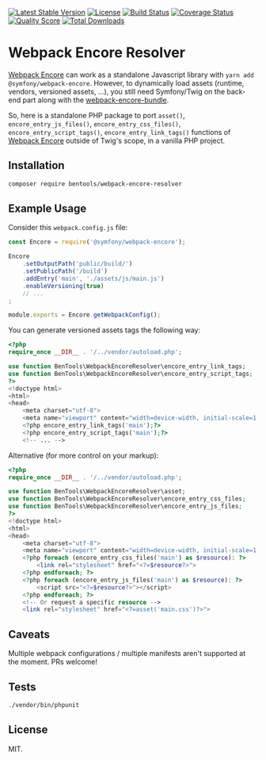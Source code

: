 [![Latest Stable Version](https://poser.pugx.org/bentools/webpack-encore-resolver/v/stable)](https://packagist.org/packages/bentools/webpack-encore-resolver)
[![License](https://poser.pugx.org/bentools/webpack-encore-resolver/license)](https://packagist.org/packages/bentools/webpack-encore-resolver)
[![Build Status](https://img.shields.io/travis/bpolaszek/webpack-encore-resolver/master.svg?style=flat-square)](https://travis-ci.org/bpolaszek/webpack-encore-resolver)
[![Coverage Status](https://codecov.io/gh/bpolaszek/webpack-encore-resolver/branch/master/graph/badge.svg?token=P1BJIMQIY3)](https://codecov.io/gh/bpolaszek/webpack-encore-resolver)
[![Quality Score](https://img.shields.io/scrutinizer/g/bpolaszek/webpack-encore-resolver.svg?style=flat-square)](https://scrutinizer-ci.com/g/bpolaszek/webpack-encore-resolver)
[![Total Downloads](https://poser.pugx.org/bentools/webpack-encore-resolver/downloads)](https://packagist.org/packages/bentools/webpack-encore-resolver)


# Webpack Encore Resolver

[Webpack Encore](https://symfony.com/doc/current/frontend.html) can work as a standalone Javascript library with `yarn add @symfony/webpack-encore`. 
However, to dynamically load assets (runtime, vendors, versioned assets, ...), 
you still need Symfony/Twig on the back-end part along with the [webpack-encore-bundle](https://github.com/symfony/webpack-encore-bundle).

So, here is a standalone PHP package to port `asset()`, `encore_entry_js_files()`, `encore_entry_css_files()`, `encore_entry_script_tags()`, `encore_entry_link_tags()` functions 
of [Webpack Encore](https://symfony.com/doc/current/frontend.html) outside of Twig's scope, in a vanilla PHP project.

## Installation

```bash
composer require bentools/webpack-encore-resolver
```

## Example Usage

Consider this `webpack.config.js` file:

```js
const Encore = require('@symfony/webpack-encore');

Encore
    .setOutputPath('public/build/')
    .setPublicPath('/build')
    .addEntry('main', './assets/js/main.js')
    .enableVersioning(true)
    // ...
;

module.exports = Encore.getWebpackConfig();
```

You can generate versioned assets tags the following way:

```php
<?php
require_once __DIR__ . '/../vendor/autoload.php';

use function BenTools\WebpackEncoreResolver\encore_entry_link_tags;
use function BenTools\WebpackEncoreResolver\encore_entry_script_tags;
?>
<!doctype html>
<html>
<head>
    <meta charset="utf-8">
    <meta name="viewport" content="width=device-width, initial-scale=1, shrink-to-fit=no">
    <?php encore_entry_link_tags('main');?>
    <?php encore_entry_script_tags('main');?>
    <!-- ... -->
```

Alternative (for more control on your markup):

```php
<?php
require_once __DIR__ . '/../vendor/autoload.php';

use function BenTools\WebpackEncoreResolver\asset;
use function BenTools\WebpackEncoreResolver\encore_entry_css_files;
use function BenTools\WebpackEncoreResolver\encore_entry_js_files;
?>
<!doctype html>
<html>
<head>
    <meta charset="utf-8">
    <meta name="viewport" content="width=device-width, initial-scale=1, shrink-to-fit=no">
    <?php foreach (encore_entry_css_files('main') as $resource): ?>
        <link rel="stylesheet" href="<?=$resource?>">
    <?php endforeach; ?>
    <?php foreach (encore_entry_js_files('main') as $resource): ?>
        <script src="<?=$resource?>"></script>
    <?php endforeach; ?>
    <!-- Or request a specific resource -->
    <link rel="stylesheet" href="<?=asset('main.css')?>">
```

## Caveats

Multiple webpack configurations / multiple manifests aren't supported at the moment. PRs welcome!
 

## Tests

```bash
./vendor/bin/phpunit
```

## License

MIT.

